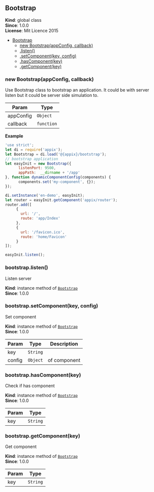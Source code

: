 <a name="Bootstrap"></a>

## Bootstrap
**Kind**: global class  
**Since**: 1.0.0  
**License**: Mit Licence 2015  

* [Bootstrap](#Bootstrap)
    * [new Bootstrap(appConfig, callback)](#new_Bootstrap_new)
    * [.listen()](#Bootstrap+listen)
    * [.setComponent(key, config)](#Bootstrap+setComponent)
    * [.hasComponent(key)](#Bootstrap+hasComponent)
    * [.getComponent(key)](#Bootstrap+getComponent)

<a name="new_Bootstrap_new"></a>

### new Bootstrap(appConfig, callback)
Use Bootstrap class to bootstrap an application.
It could be with server listen but it could be server side simulation to.


| Param | Type |
| --- | --- |
| appConfig | <code>Object</code> | 
| callback | <code>function</code> | 

**Example**  
```js
'use strict';
let di = require('appix');
let Bootstrap = di.load('@{appix}/bootstrap');
// bootstrap application
let easyInit = new Bootstrap({
      listenPort: 9500,
      appPath:  __dirname + '/app'
}, function dynamicComponentConfig(components) {
      components.set('my-component', {});
});

di.setInstance('en-demo', easyInit);
let router = easyInit.getComponent('appix/router');
router.add([
     {
       url: '/',
       route: 'app/Index'
     },
     {
       url: '/favicon.ico',
       route: 'home/Favicon'
     }
]);

easyInit.listen();
```
<a name="Bootstrap+listen"></a>

### bootstrap.listen()
Listen server

**Kind**: instance method of <code>[Bootstrap](#Bootstrap)</code>  
**Since**: 1.0.0  
<a name="Bootstrap+setComponent"></a>

### bootstrap.setComponent(key, config)
Set component

**Kind**: instance method of <code>[Bootstrap](#Bootstrap)</code>  
**Since**: 1.0.0  

| Param | Type | Description |
| --- | --- | --- |
| key | <code>String</code> |  |
| config | <code>Object</code> | of component |

<a name="Bootstrap+hasComponent"></a>

### bootstrap.hasComponent(key)
Check if has component

**Kind**: instance method of <code>[Bootstrap](#Bootstrap)</code>  
**Since**: 1.0.0  

| Param | Type |
| --- | --- |
| key | <code>String</code> | 

<a name="Bootstrap+getComponent"></a>

### bootstrap.getComponent(key)
Get component

**Kind**: instance method of <code>[Bootstrap](#Bootstrap)</code>  
**Since**: 1.0.0  

| Param | Type |
| --- | --- |
| key | <code>String</code> | 

